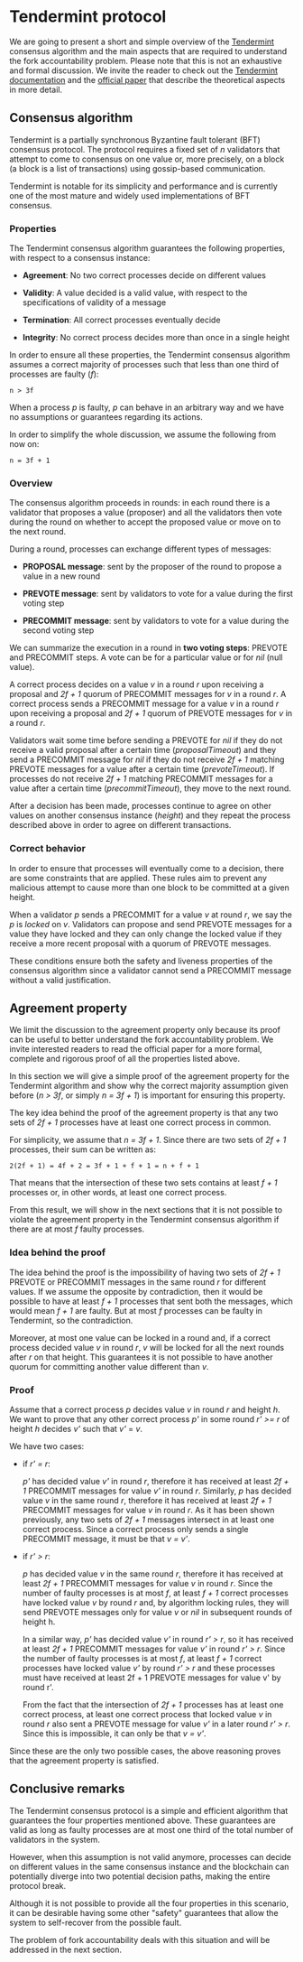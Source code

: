 # Tendermint protocol

We are going to present a short and simple overview of the [Tendermint](https://github.com/tendermint) consensus algorithm and the main aspects that are required to understand the fork accountability problem. 
Please note that this is not an exhaustive and formal discussion. We invite the reader to check out the [Tendermint documentation](https://docs.tendermint.com/master/) and the [official paper](https://arxiv.org/abs/1807.04938) that describe the theoretical aspects in more detail.   

## Consensus algorithm

Tendermint is a partially synchronous Byzantine fault tolerant (BFT) consensus protocol. The protocol requires a fixed set of *n* validators that attempt to come to consensus on one value or, more precisely, on a block (a block is a list of transactions) using gossip-based communication. 

Tendermint is notable for its simplicity and performance and is currently one of the most mature and widely used implementations of BFT consensus.

### Properties 

The Tendermint consensus algorithm guarantees the following properties, with respect to a consensus instance:

- **Agreement**: No two correct processes decide on different values

- **Validity**: A value decided is a valid value, with respect to the specifications of validity of a message

- **Termination**: All correct processes eventually decide

- **Integrity**: No correct process decides more than once in a single height 

In order to ensure all these properties, the Tendermint consensus algorithm assumes a correct majority of processes such that less than one third of processes are faulty (*f*):
 
    n > 3f
 
When a process *p* is faulty, *p* can behave in an arbitrary way and we have no assumptions or guarantees regarding its actions.
 
In order to simplify the whole discussion, we assume the following from now on:
 
    n = 3f + 1

### Overview

The consensus algorithm proceeds in rounds: in each round there is a validator that proposes a value (proposer) and all the validators then vote during the round on whether to accept the proposed value or move on to the next round.

During a round, processes can exchange different types of messages:
 
- **PROPOSAL message**: sent by the proposer of the round to propose a value in a new round

- **PREVOTE message**: sent by validators to vote for a value during the first voting step

- **PRECOMMIT message**: sent by validators to vote for a value during the second voting step
 
We can summarize the execution in a round in **two voting steps**: PREVOTE and PRECOMMIT steps. A vote can be for a particular value or for *nil* (null value).

A correct process decides on a value *v* in a round *r* upon receiving a proposal and *2f + 1* quorum of PRECOMMIT messages for *v* in a round *r*. 
A correct process sends a PRECOMMIT message for a value *v* in a round *r* upon receiving a proposal and *2f + 1* quorum of PREVOTE messages for *v* in a round *r*.

Validators wait some time before sending a PREVOTE for *nil* if they do not receive a valid proposal after a certain time (*proposalTimeout*) and they send a PRECOMMIT message for *nil* if they do not receive *2f + 1* matching PREVOTE messages for a value after a certain time (*prevoteTimeout*).
If processes do not receive *2f + 1* matching PRECOMMIT messages for a value after a certain time (*precommitTimeout*), they move to the next round.

After a decision has been made, processes continue to agree on other values on another consensus instance (*height*) and they repeat the process described above in order to agree on different transactions.

### Correct behavior

In order to ensure that processes will eventually come to a decision, there are some constraints that are applied. These rules aim to prevent any malicious attempt to cause more than one block to be committed at a given height. 

When a validator *p* sends a PRECOMMIT for a value *v* at round *r*, we say the *p* is *locked* on *v*. Validators can propose and send PREVOTE messages for a value they have locked and they can only change the locked value if they receive a more recent proposal with a quorum of PREVOTE messages. 

These conditions ensure both the safety and liveness properties of the consensus algorithm since a validator cannot send a PRECOMMIT message without a valid justification.

## Agreement property

We limit the discussion to the agreement property only because its proof can be useful to better understand the fork accountability problem. 
We invite interested readers to read the official paper for a more formal, complete and rigorous proof of all the properties listed above.

In this section we will give a simple proof of the agreement property for the Tendermint algorithm and show why the correct majority assumption given before (*n > 3f*, or simply *n = 3f + 1*) is important for ensuring this property.

The key idea behind the proof of the agreement property is that any two sets of *2f + 1* processes have at least one correct process in common.

For simplicity, we assume that *n = 3f + 1*.
Since there are two sets of *2f + 1* processes, their sum can be written as:
 
    2(2f + 1) = 4f + 2 = 3f + 1 + f + 1 = n + f + 1
     
That means that the intersection of these two sets contains at least *f + 1* processes or, in other words, at least one correct process.  

From this result, we will show in the next sections that it is not possible to violate the agreement property in the Tendermint consensus algorithm if there are at most *f* faulty processes.

### Idea behind the proof

The idea behind the proof is the impossibility of having two sets of *2f + 1* PREVOTE or PRECOMMIT messages in the same round *r* for different values. If we assume the opposite by contradiction, then it would be possible to have at least *f + 1* processes that sent both the messages, which would mean *f + 1* are faulty. But at most *f* processes can be faulty in Tendermint, so the contradiction.

Moreover, at most one value can be locked in a round and, if a correct process decided value *v* in round *r*, *v* will be locked for all the next rounds after *r* on that height. This guarantees it is not possible to have another quorum for committing another value different than *v*.
### Proof

Assume that a correct process *p* decides value *v* in round *r* and height *h*. We want to prove that any other correct process *p'* in some round *r' >= r* of height *h* decides *v'* such that *v'* = *v*.

We have two cases:

- if *r' = r*: 

    *p'* has decided value *v'* in round *r*, therefore it has received at least *2f + 1* PRECOMMIT messages for value *v'* in round *r*. 
    Similarly, *p* has decided value *v* in the same round *r*, therefore it has received at least *2f + 1* PRECOMMIT messages for value *v* in round *r*. 
    As it has been shown previously, any two sets of *2f + 1* messages intersect in at least one correct process. Since a correct process only sends a single PRECOMMIT message, it must be that *v = v'*.  

- if *r' > r*:
        
    *p* has decided value *v* in the same round *r*, therefore it has received at least *2f + 1* PRECOMMIT messages for value *v* in round *r*.
    Since the number of faulty processes is at most *f*, at least *f + 1* correct processes have locked value *v* by round *r* and, by algorithm locking rules, they will send PREVOTE messages only for value *v* or *nil* in subsequent rounds of height h.
    
    In a similar way, *p'* has decided value *v'* in round *r' > r*, so it has received at least *2f + 1* PRECOMMIT messages for value *v'* in round *r' > r*. 
    Since the number of faulty processes is at most *f*, at least *f + 1* correct processes have locked value *v'* by round *r' > r* and these processes must have received at least 2f + 1 PREVOTE messages for value v' by round r'.
    
    From the fact that the intersection of *2f + 1* processes has at least one correct process, at least one correct process that locked value *v* in round *r* also sent a PREVOTE message for value *v'* in a later round *r' > r*. 
    Since this is impossible, it can only be that *v = v'*.

Since these are the only two possible cases, the above reasoning proves that the agreement property is satisfied.

## Conclusive remarks

The Tendermint consensus protocol is a simple and efficient algorithm that guarantees the four properties mentioned above. These guarantees are valid as long as faulty processes are at most one third of the total number of validators in the system.

However, when this assumption is not valid anymore, processes can decide on different values in the same consensus instance and the blockchain can potentially diverge into two potential decision paths, making the entire protocol break.

Although it is not possible to provide all the four properties in this scenario, it can be desirable having some other "safety" guarantees that allow the system to self-recover from the possible fault. 

The problem of fork accountability deals with this situation and will be addressed in the next section.